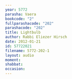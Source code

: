 ```yaml
---
year: 5772
parasha: Vaera
bookcode: "2"
fullparashacode: "202"
parashacode: "202"
title: Lightbulb
author: Rabbi Eliezer Hirsch
date: 2012-01-21
id: 57722021
filename: 5772-202-1
layout: audio
moment: 
shabbat: 
occasion: 
---
```

